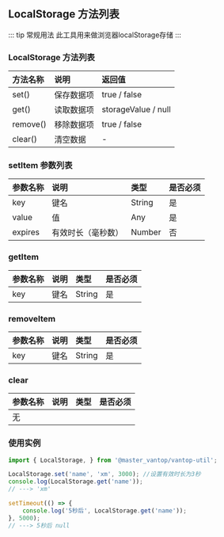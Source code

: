 <!--
 * @Author: huangxiaomin
 * @Date: 2021-02-24 18:21:36
 * @LastEditTime: 2021-07-13 18:46:41
 * @LastEditors: 蔡远程
 * @Description: In User Settings Edit
 * @FilePath: /vantop/docs/vantop-util/browser/CookieHelper.md
-->

## LocalStorage 方法列表
::: tip 常规用法
此工具用来做浏览器localStorage存储
:::

### LocalStorage 方法列表
| 方法名称        | 说明              | 返回值    |
| :------------- |:-----------------|:---------|
| set()      | 保存数据项         | true / false   |
| get()      | 读取数据项         | storageValue / null |
| remove()   | 移除数据项         | true / false   |
| clear()        | 清空数据           | -        |

### setItem 参数列表
| 参数名称        | 说明               | 类型    | 是否必须  |
| :------------- |:------------------|:-------|:---------|
| key            | 键名               | String | 是       |
| value          | 值                 | Any    | 是       |
| expires        | 有效时长（毫秒数）    | Number | 否       |

### getItem 
| 参数名称        | 说明               | 类型    | 是否必须  |
| :------------- |:------------------|:-------|:---------|
| key           | 键名               | String  | 是       |

### removeItem
| 参数名称        | 说明               | 类型    | 是否必须  |
| :------------- |:------------------|:-------|:---------|
| key           | 键名               | String  | 是       |

### clear
| 参数名称        | 说明               | 类型    | 是否必须  |
| :------------- |:------------------|:-------|:---------|
| 无           |

### 使用实例
```js
import { LocalStorage, } from '@master_vantop/vantop-util';

LocalStorage.set('name', 'xm', 3000); //设置有效时长为3秒
console.log(LocalStorage.get('name'));
// ---> 'xm'

setTimeout(() => {
    console.log('5秒后', LocalStorage.get('name'));
}, 5000);
// ---> 5秒后 null
